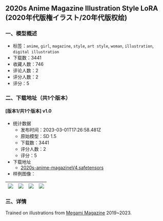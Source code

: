 ## 2020s Anime Magazine Illustration Style LoRA (2020年代版権イラスト/20年代版权绘)
### 一、模型概述

- 标签：`anime`, `girl`, `magazine`, `style`, `art style`, `woman`, `illustration`, `digital illustration`
- 下载数：3441
- 收藏人数：746
- 评论人数：2
- 评分人数：2
- 评分：5

### 二、下载地址（共1个版本）

#### [版本1/共1个版本] v1.0

- 统计数据
  - 发布时间：2023-03-01T17:26:58.481Z
  - 原始模型：SD 1.5
  - 下载数：3441
  - 评分人数：2
  - 评分：5
- 下载地址
  - [2020s-anime-magazineV4.safetensors](https://civitai.com/api/download/models/17194)
- 样例图像：

| <img src="https://image.civitai.com/xG1nkqKTMzGDvpLrqFT7WA/42072e95-f91b-4eb1-2390-fa907c973700/width=450/174444.jpeg" /> | <img src="https://image.civitai.com/xG1nkqKTMzGDvpLrqFT7WA/6da95a1a-86bd-4fe6-212b-d0feabb88600/width=450/174454.jpeg" /> | <img src="https://image.civitai.com/xG1nkqKTMzGDvpLrqFT7WA/1d929d51-b7b1-487a-9385-996437594d00/width=450/174453.jpeg" /> | <img src="https://image.civitai.com/xG1nkqKTMzGDvpLrqFT7WA/2b19266a-cbd0-44ac-4ee2-1ea8a0417a00/width=450/174452.jpeg" /> |
| ---- | ---- | ---- | ---- |


### 三、详情
<p>Trained on illustrations from <a target="_blank" rel="ugc" href="https://en.wikipedia.org/wiki/Megami_Magazine">Megami Magazine</a> 2019~2023.</p>